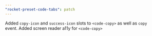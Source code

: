 ```yaml
---
"rocket-preset-code-tabs": patch
---
```


Added `copy-icon` and `success-icon` slots to `<code-copy>` as well as `copy` event.
Added screen reader a11y for `<code-copy>`
